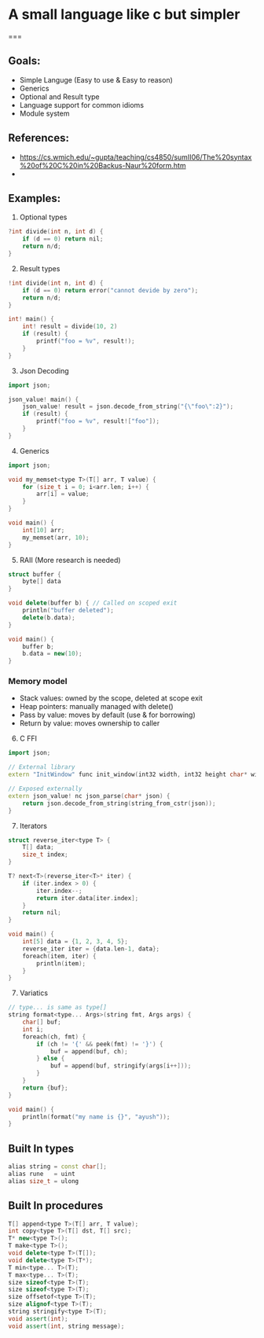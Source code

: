 # A small language like c but simpler
===

## Goals:
- Simple Languge (Easy to use & Easy to reason)
- Generics
- Optional and Result type
- Language support for common idioms
- Module system

## References:
- https://cs.wmich.edu/~gupta/teaching/cs4850/sumII06/The%20syntax%20of%20C%20in%20Backus-Naur%20form.htm
- 

## Examples:

1. Optional types
```c++
?int divide(int n, int d) {
	if (d == 0) return nil;
	return n/d;
}
```

2. Result types
```c++
!int divide(int n, int d) {
	if (d == 0) return error("cannot devide by zero");
	return n/d;
}

int! main() {
	int! result = divide(10, 2)
	if (result) {
		printf("foo = %v", result!);
	}
}
```

3. Json Decoding
```c++
import json;

json_value! main() {
	json_value! result = json.decode_from_string("{\"foo\":2}");
	if (result) {
		printf("foo = %v", result!["foo"]);
	}
}
```

4. Generics
```c++
import json;

void my_memset<type T>(T[] arr, T value) {
	for (size_t i = 0; i<arr.len; i++) {
		arr[i] = value;
	}
}

void main() {
	int[10] arr;
	my_memset(arr, 10); 
}
```

5. RAII (More research is needed)

```c++
struct buffer {
	byte[] data
}

void delete(buffer b) { // Called on scoped exit
	println("buffer deleted");
	delete(b.data);
}

void main() {
	buffer b; 
	b.data = new(10);
}
```

### Memory model
- Stack values: owned by the scope, deleted at scope exit
- Heap pointers: manually managed with delete()
- Pass by value: moves by default (use & for borrowing)
- Return by value: moves ownership to caller

6. C FFI
```c++
import json;

// External library
extern "InitWindow" func init_window(int32 width, int32 height char* window_name);

// Exposed externally
extern json_value! nc json_parse(char* json) {
	return json.decode_from_string(string_from_cstr(json));
}
```

7. Iterators
```c++
struct reverse_iter<type T> {
    T[] data;
    size_t index;
}

T? next<T>(reverse_iter<T>* iter) {
    if (iter.index > 0) {
        iter.index--;
        return iter.data[iter.index];
    }
    return nil;
}

void main() {
	int[5] data = {1, 2, 3, 4, 5};
	reverse_iter iter = {data.len-1, data};
	foreach(item, iter) {
		println(item);
	}
}
```

7. Variatics
```c++
// type... is same as type[]
string format<type... Args>(string fmt, Args args) {
	char[] buf;
	int i;
	foreach(ch, fmt) {
		if (ch != '{' && peek(fmt) != '}') {
			buf = append(buf, ch);
		} else {
			buf = append(buf, stringify(args[i++]));
		}
	}
	return {buf};
}

void main() {
	println(format("my name is {}", "ayush"));
}
```

## Built In types
```c++
alias string = const char[];
alias rune   = uint
alias size_t = ulong
```

## Built In procedures
```c++
T[] append<type T>(T[] arr, T value);
int copy<type T>(T[] dst, T[] src);
T* new<type T>();
T make<type T>();
void delete<type T>(T[]);
void delete<type T>(T*);
T min<type... T>(T);
T max<type... T>(T);
size sizeof<type T>(T);
size sizeof<type T>(T);
size offsetof<type T>(T);
size alignof<type T>(T);
string stringify<type T>(T);
void assert(int);
void assert(int, string message);
```